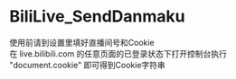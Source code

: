# BiliLive_SendDanmaku
使用前请到设置里填好直播间号和Cookie  
在 live.bilibili.com 的任意页面的已登录状态下打开控制台执行 "document.cookie" 即可得到Cookie字符串

